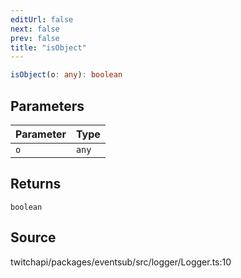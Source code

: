 ```yaml
---
editUrl: false
next: false
prev: false
title: "isObject"
---
```


```ts
isObject(o: any): boolean
```

## Parameters

| Parameter | Type |
| :------ | :------ |
| `o` | `any` |

## Returns

`boolean`

## Source

twitchapi/packages/eventsub/src/logger/Logger.ts:10
